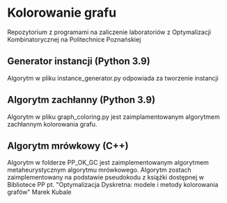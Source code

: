 # Kolorowanie grafu
Repozytorium z programami na zaliczenie laboratoriów z Optymalizacji Kombinatorycznej na Politechnice Poznańskiej

## Generator instancji (Python 3.9)
Algorytm w pliku instance_generator.py odpowiada za tworzenie instancji

## Algorytm zachłanny (Python 3.9)
Algorytm w pliku graph_coloring.py jest zaimplamentowanym algorytmem zachłannym kolorowania grafu.

## Algorytm mrówkowy (C++)
Algorytm w folderze PP_OK_GC jest zaimplementowanym algorytmem metaheurystycznym algorytmu mrówkowego. Algorytm zostach zaimplementowany na podstawie pseudokodu z 
książki dostępnej w Bibliotece PP pt. "Optymalizacja Dyskretna: modele i metody kolorowania grafów" Marek Kubale
